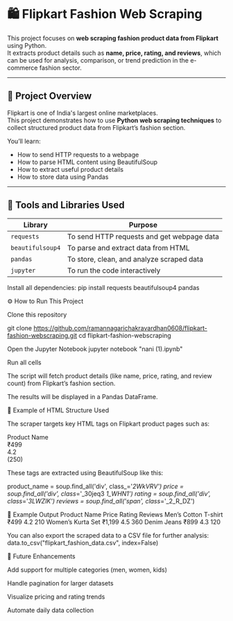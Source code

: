 # 🛍️ Flipkart Fashion Web Scraping

This project focuses on **web scraping fashion product data from Flipkart** using Python.  
It extracts product details such as **name, price, rating, and reviews**, which can be used for analysis, comparison, or trend prediction in the e-commerce fashion sector.

---

## 📘 Project Overview
Flipkart is one of India's largest online marketplaces.  
This project demonstrates how to use **Python web scraping techniques** to collect structured product data from Flipkart’s fashion section.

You’ll learn:
- How to send HTTP requests to a webpage
- How to parse HTML content using BeautifulSoup  
- How to extract useful product details  
- How to store data using Pandas  

---

## 🧰 Tools and Libraries Used
| Library | Purpose |
|----------|----------|
| `requests` | To send HTTP requests and get webpage data |
| `beautifulsoup4` | To parse and extract data from HTML |
| `pandas` | To store, clean, and analyze scraped data |
| `jupyter` | To run the code interactively |

Install all dependencies:
pip install requests beautifulsoup4 pandas


⚙️ How to Run This Project

Clone this repository

git clone https://github.com/ramannagarichakravardhan0608/flipkart-fashion-webscraping.git
cd flipkart-fashion-webscraping

Open the Jupyter Notebook
jupyter notebook "nani (1).ipynb"


Run all cells

The script will fetch product details (like name, price, rating, and review count) from Flipkart’s fashion section.

The results will be displayed in a Pandas DataFrame.


🧩 Example of HTML Structure Used

The scraper targets key HTML tags on Flipkart product pages such as:

<div class="_2WkVRV">Product Name</div>
<div class="_30jeq3 _1_WHN1">₹499</div>
<div class="_3LWZlK">4.2</div>
<span class="_2_R_DZ">(250)</span>


These tags are extracted using BeautifulSoup like this:

product_name = soup.find_all('div', class_='_2WkVRV')
price = soup.find_all('div', class_='_30jeq3 _1_WHN1')
rating = soup.find_all('div', class_='_3LWZlK')
reviews = soup.find_all('span', class_='_2_R_DZ')

🧾 Example Output
Product Name	Price	Rating	Reviews
Men’s Cotton T-shirt	₹499	4.2	210
Women’s Kurta Set	₹1,199	4.5	360
Denim Jeans	₹899	4.3	120


You can also export the scraped data to a CSV file for further analysis:
data.to_csv("flipkart_fashion_data.csv", index=False)

🌟 Future Enhancements

Add support for multiple categories (men, women, kids)

Handle pagination for larger datasets

Visualize pricing and rating trends

Automate daily data collection





